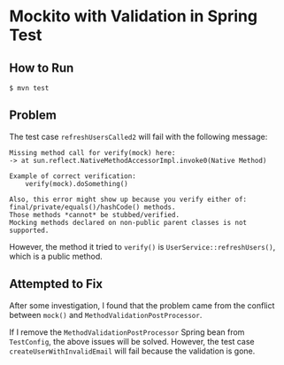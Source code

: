 # Mockito with Validation in Spring Test

## How to Run

```
$ mvn test
```

## Problem

The test case `refreshUsersCalled2` will fail with the following message:

```
Missing method call for verify(mock) here:
-> at sun.reflect.NativeMethodAccessorImpl.invoke0(Native Method)

Example of correct verification:
    verify(mock).doSomething()

Also, this error might show up because you verify either of: final/private/equals()/hashCode() methods.
Those methods *cannot* be stubbed/verified.
Mocking methods declared on non-public parent classes is not supported.
```

However, the method it tried to `verify()` is `UserService::refreshUsers()`, which is a public method.

## Attempted to Fix

After some investigation, I found that the problem came from the conflict between `mock()` and `MethodValidationPostProcessor`.

If I remove the `MethodValidationPostProcessor` Spring bean from `TestConfig`, the above issues will be solved. However, the test case `createUserWithInvalidEmail` will fail because the validation is gone.
